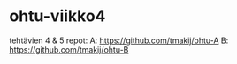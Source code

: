 # ohtu-viikko4

tehtävien 4 & 5 repot:
A: https://github.com/tmakij/ohtu-A
B: https://github.com/tmakij/ohtu-B
